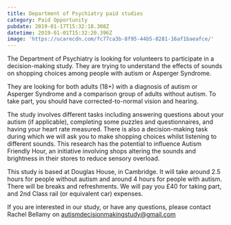 ```yaml
---
title: Department of Psychiatry paid studies
category: Paid Opportunity
pubdate: 2019-01-17T15:32:18.308Z
datetime: 2019-01-01T15:32:20.396Z
image: 'https://ucarecdn.com/fc77ca3b-8f95-44b5-8281-16af1baeafce/'
---
```

The Department of Psychiatry is looking for volunteers to participate in a decision-making study. They are trying to understand the effects of sounds on shopping choices among people with autism or Asperger Syndrome.

They are looking for both adults (18+) with a diagnosis of autism or Asperger Syndrome and a comparison group of adults without autism. To take part, you should have corrected-to-normal vision and hearing.

The study involves different tasks including answering questions about your autism (if applicable), completing some puzzles and questionnaires, and having your heart rate measured. There is also a decision-making task during which we will ask you to make shopping choices whilst listening to different sounds. This research has the potential to influence Autism Friendly Hour, an initiative involving shops altering the sounds and brightness in their stores to reduce sensory overload.

This study is based at Douglas House, in Cambridge. It will take around 2.5 hours for people without autism and around 4 hours for people with autism. There will be breaks and refreshments. We will pay you £40 for taking part, and 2nd Class rail (or equivalent car) expenses.

If you are interested in our study, or have any questions, please contact Rachel Bellamy on autismdecisionmakingstudy@gmail.com
